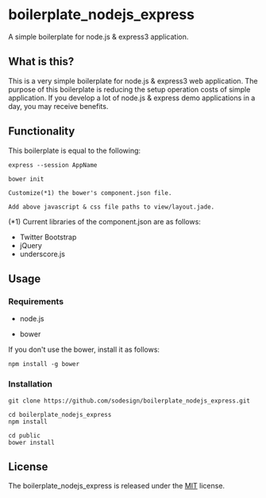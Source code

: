 # boilerplate_nodejs_express
A simple boilerplate for node.js & express3 application.

## What is this?

This is a very simple boilerplate for node.js & express3 web application. The purpose of this boilerplate is reducing the setup operation costs of simple application. If you develop a lot of node.js & express demo applications in a day, you may receive benefits.

## Functionality

This boilerplate is equal to the following:

    express --session AppName
    
    bower init

    Customize(*1) the bower's component.json file. 
    
    Add above javascript & css file paths to view/layout.jade. 
 
(*1) Current libraries of the component.json are as follows: 
    
- Twitter Bootstrap
- jQuery
- underscore.js


## Usage

### Requirements

- node.js

- bower

If you don't use the bower, install it as follows:

    npm install -g bower

### Installation

    git clone https://github.com/sodesign/boilerplate_nodejs_express.git

    cd boilerplate_nodejs_express
    npm install

    cd public
    bower install

## License

The boilerplate_nodejs_express is released under the [MIT](http://opensource.org/licenses/MIT) license.




